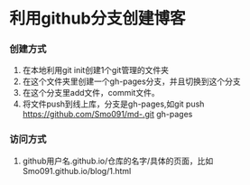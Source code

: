 #  利用github分支创建博客
### 创建方式
1. 在本地利用git init创建1个git管理的文件夹
2. 在这个文件夹里创建一个gh-pages分支，并且切换到这个分支
3. 在这个分支里add文件，commit文件。
4. 将文件push到线上库，分支是gh-pages,如git push https://github.com/Smo091/md-.git gh-pages

### 访问方式
1. github用户名.github.io/仓库的名字/具体的页面，比如Smo091.github.io/blog/1.html
